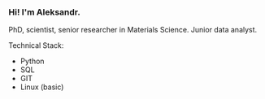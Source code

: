 ### Hi! I'm Aleksandr.
PhD, scientist, senior researcher in Materials Science. Junior data analyst.

Technical Stack:
- Python
- SQL
- GIT
- Linux (basic)
